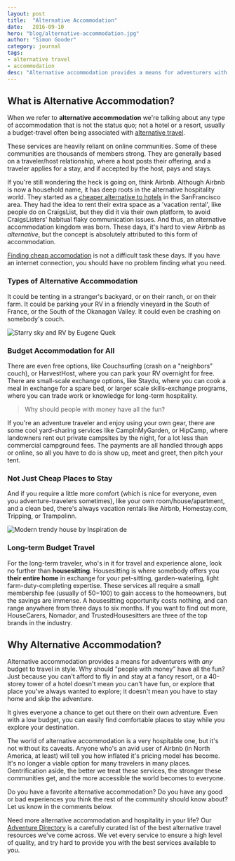 ```yaml
---
layout: post
title:  "Alternative Accommodation"
date:   2016-09-10
hero: "blog/alternative-accommodation.jpg"
author: "Simon Gooder"
category: journal
tags: 
- alternative travel
- accommodation
desc: "Alternative accommodation provides a means for adventurers with any budget to travel. It gives everyone a chance to get out there on their own adventure. Adventures for everyone!"
---
```


## What is Alternative Accommodation?

When we refer to **alternative accommodation** we're talking about any type of accommodation that is not the status quo; not a hotel or a resort, usually a budget-travel often being associated with [alternative travel](http://gohobo.co/journal/what-is-alternative-travel "GoHobo - What is Alternative Travel").

These services are heavily reliant on online communities. Some of these communities are thousands of members strong. They are generally based on a traveler/host relationship, where a host posts their offering, and a traveler applies for a stay, and if accepted by the host, pays and stays. 

If you're still wondering the heck is going on, think Airbnb.
Although Airbnb is now a household name, it has deep roots in the alternative hospitality world. They started as a [cheaper alternative to hotels](https://growthhackers.com/growth-studies/airbnb) in the SanFrancisco area. They had the idea to rent their extra space as a 'vacation rental', like people do on CraigsList, but they did it via their own platform, to avoid CraigsListers' habitual flaky communication issues. And thus, an alternative accommodation kingdom was born. 
These days, it's hard to view Airbnb as *alternative*, but the concept is absolutely attributed to this form of accommodation.

[Finding cheap accomodation](http://www.nomadicmatt.com/travel-tips/finding-cheap-accommodation/ "Nomadic Matt - Finding Cheap Accommodation") is not a difficult task these days. If you have an internet connection, you should have no problem finding what you need.

### Types of Alternative Accommodation
It could be tenting in a stranger's backyard, or on their ranch, or on their farm. It could be parking your RV in a friendly vineyard in the South of France, or the South of the Okanagan Valley. It could even be crashing on somebody's couch. 

![Starry sky and RV by Eugene Quek](/assets/img/blog/alternative-accommodation_rv.jpg "RV and starry sky. Photo by Eugene Quek")

### Budget Accommodation for All
There are even free options, like Couchsurfing (crash on a "neighbors" couch), or HarvestHost, where you can park your RV overnight for free. There are small-scale exchange options, like Staydu, where you can cook a meal in exchange for a spare bed, or larger scale skills-exchange programs, where you can trade work or knowledge for long-term hospitality.  

> Why should people with money have all the fun?

If you're an adventure traveler and enjoy using your own gear, there are some cool yard-sharing services like CampInMyGarden, or HipCamp, where landowners rent out private campsites by the night, for a lot less than commercial campground fees. The payments are all handled through apps or online, so all you have to do is show up, meet and greet, then pitch your tent.  

### Not Just Cheap Places to Stay
And if you require a little more comfort (which is nice for everyone, even you adventure-travelers sometimes), like your own room/house/apartment, and a clean bed, there's always vacation rentals like Airbnb, Homestay.com, Tripping, or Trampolinn.  


![Modern trendy house by Inspiration de](/assets/img/blog/alternative-accommodation_house.jpg "A house for housesitting. Photo by Inspiration de")


### Long-term Budget Travel
For the long-term traveler, who's in it for travel and experience alone, look no further than **housesitting**. Housesitting is where somebody offers you **their entire home** in exchange for your pet-sitting, garden-watering, light farm-duty-completing expertise. These services all require a small membership fee (usually of $50-$100) to gain access to the homeowners, but the savings are immense. A housesitting opportunity costs nothing, and can range anywhere from three days to six months. If you want to find out more, HouseCarers, Nomador, and TrustedHousesitters are three of the top brands in the industry. 


## Why Alternative Accommodation?

Alternative accommodation provides a means for adventurers with *any* budget to travel in style. Why should "people with money" have all the fun? Just because you can't afford to fly in and stay at a fancy resort, or a 40-storey tower of a hotel doesn't mean you can't have fun, or explore that place you've always wanted to explore; it doesn't mean you have to stay home and skip the adventure.

It gives everyone a chance to get out there on their own adventure. Even with a low budget, you can easily find comfortable places to stay while you explore your destination.

The world of alternative accommodation is a very hospitable one, but it's not without its caveats. Anyone who's an avid user of Airbnb (in North America, at least) will tell you how inflated it's pricing model has become. It's no longer a viable option for many travelers in many places. Gentrification aside, the better we treat these services, the stronger these communities get, and the more accessible the world becomes to everyone. 

Do you have a favorite alternative accommodation? Do you have any good or bad experiences you think the rest of the community should know about? Let us know in the comments below.


Need more alternative accommodation and hospitality in your life? Our [Adventure Directory](http://gohobo.co/adventure-directory) is a carefully curated list of the best alternative travel resources we've come across. We vet every service to ensure a high level of quality, and try hard to provide you with the best services available to you.
